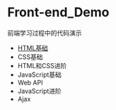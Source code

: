 # Front-end_Demo

前端学习过程中的代码演示

+ [HTML基础](https://github.com/zhf521/Front-end_Demo/tree/master/01-HTML%E5%9F%BA%E7%A1%80)
+ CSS基础
+ HTML和CSS进阶
+ JavaScript基础
+ Web API
+ JavaScript进阶
+ Ajax
